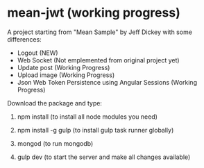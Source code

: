 mean-jwt (working progress)
========

A project starting from "Mean Sample" by Jeff Dickey with some differences:

- Logout (NEW)
- Web Socket (Not emplemented from original project yet)
- Update post (Working Progress)
- Upload image (Working Progress)
- Json Web Token Persistence using Angular Sessions (Working Progress)

Download the package and type:

1) npm install (to install all node modules you need)

2) npm install -g gulp (to install gulp task runner globally)

3) mongod (to run mongodb)

4) gulp dev (to start the server and make all changes available)
